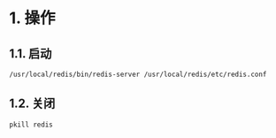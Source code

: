 # 1. 操作
## 1.1. 启动
```shell
/usr/local/redis/bin/redis-server /usr/local/redis/etc/redis.conf
```

## 1.2. 关闭
```shell
pkill redis
```
